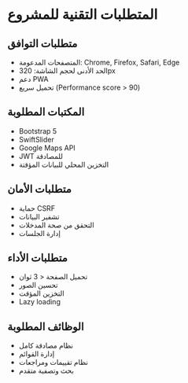# المتطلبات التقنية للمشروع

## متطلبات التوافق
- المتصفحات المدعومة: Chrome, Firefox, Safari, Edge
- الحد الأدنى لحجم الشاشة: 320px
- دعم PWA
- تحميل سريع (Performance score > 90)

## المكتبات المطلوبة
- Bootstrap 5
- SwiftSlider
- Google Maps API
- JWT للمصادقة
- التخزين المحلي للبيانات المؤقتة

## متطلبات الأمان
- حماية CSRF
- تشفير البيانات
- التحقق من صحة المدخلات
- إدارة الجلسات

## متطلبات الأداء
- تحميل الصفحة < 3 ثوان
- تحسين الصور
- التخزين المؤقت
- Lazy loading

## الوظائف المطلوبة
- نظام مصادقة كامل
- إدارة القوائم
- نظام تقييمات ومراجعات
- بحث وتصفية متقدم
